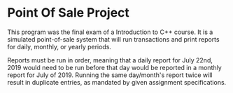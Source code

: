 # Point Of Sale Project

This program was the final exam of a Introduction to C++ course.  It is a simulated point-of-sale system that will run transactions and print
reports for daily, monthly, or yearly periods.

Reports must be run in order, meaning that a daily report for July 22nd, 2019 would need to be run before that day would be
reported in a monthly report for July of 2019.  Running the same day/month's report twice will result in duplicate entries, as
mandated by given assignment specifications.

